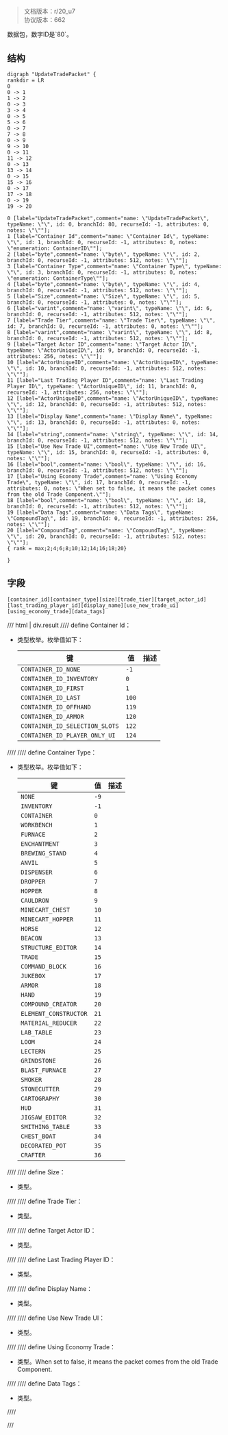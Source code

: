 # <!-- md:samp UpdateTradePacket -->

> 文档版本：r/20_u7<br/>协议版本：662

<!-- md:samp UpdateTradePacket -->数据包，数字ID是`80`。

## 结构

```viz
digraph "UpdateTradePacket" {
rankdir = LR
0
0 -> 1
1 -> 2
0 -> 3
3 -> 4
0 -> 5
5 -> 6
0 -> 7
7 -> 8
0 -> 9
9 -> 10
0 -> 11
11 -> 12
0 -> 13
13 -> 14
0 -> 15
15 -> 16
0 -> 17
17 -> 18
0 -> 19
19 -> 20

0 [label="UpdateTradePacket",comment="name: \"UpdateTradePacket\", typeName: \"\", id: 0, branchId: 80, recurseId: -1, attributes: 0, notes: \"\""];
1 [label="Container Id",comment="name: \"Container Id\", typeName: \"\", id: 1, branchId: 0, recurseId: -1, attributes: 0, notes: \"enumeration: ContainerID\""];
2 [label="byte",comment="name: \"byte\", typeName: \"\", id: 2, branchId: 0, recurseId: -1, attributes: 512, notes: \"\""];
3 [label="Container Type",comment="name: \"Container Type\", typeName: \"\", id: 3, branchId: 0, recurseId: -1, attributes: 0, notes: \"enumeration: ContainerType\""];
4 [label="byte",comment="name: \"byte\", typeName: \"\", id: 4, branchId: 0, recurseId: -1, attributes: 512, notes: \"\""];
5 [label="Size",comment="name: \"Size\", typeName: \"\", id: 5, branchId: 0, recurseId: -1, attributes: 0, notes: \"\""];
6 [label="varint",comment="name: \"varint\", typeName: \"\", id: 6, branchId: 0, recurseId: -1, attributes: 512, notes: \"\""];
7 [label="Trade Tier",comment="name: \"Trade Tier\", typeName: \"\", id: 7, branchId: 0, recurseId: -1, attributes: 0, notes: \"\""];
8 [label="varint",comment="name: \"varint\", typeName: \"\", id: 8, branchId: 0, recurseId: -1, attributes: 512, notes: \"\""];
9 [label="Target Actor ID",comment="name: \"Target Actor ID\", typeName: \"ActorUniqueID\", id: 9, branchId: 0, recurseId: -1, attributes: 256, notes: \"\""];
10 [label="ActorUniqueID",comment="name: \"ActorUniqueID\", typeName: \"\", id: 10, branchId: 0, recurseId: -1, attributes: 512, notes: \"\""];
11 [label="Last Trading Player ID",comment="name: \"Last Trading Player ID\", typeName: \"ActorUniqueID\", id: 11, branchId: 0, recurseId: -1, attributes: 256, notes: \"\""];
12 [label="ActorUniqueID",comment="name: \"ActorUniqueID\", typeName: \"\", id: 12, branchId: 0, recurseId: -1, attributes: 512, notes: \"\""];
13 [label="Display Name",comment="name: \"Display Name\", typeName: \"\", id: 13, branchId: 0, recurseId: -1, attributes: 0, notes: \"\""];
14 [label="string",comment="name: \"string\", typeName: \"\", id: 14, branchId: 0, recurseId: -1, attributes: 512, notes: \"\""];
15 [label="Use New Trade UI",comment="name: \"Use New Trade UI\", typeName: \"\", id: 15, branchId: 0, recurseId: -1, attributes: 0, notes: \"\""];
16 [label="bool",comment="name: \"bool\", typeName: \"\", id: 16, branchId: 0, recurseId: -1, attributes: 512, notes: \"\""];
17 [label="Using Economy Trade",comment="name: \"Using Economy Trade\", typeName: \"\", id: 17, branchId: 0, recurseId: -1, attributes: 0, notes: \"When set to false, it means the packet comes from the old Trade Component.\""];
18 [label="bool",comment="name: \"bool\", typeName: \"\", id: 18, branchId: 0, recurseId: -1, attributes: 512, notes: \"\""];
19 [label="Data Tags",comment="name: \"Data Tags\", typeName: \"CompoundTag\", id: 19, branchId: 0, recurseId: -1, attributes: 256, notes: \"\""];
20 [label="CompoundTag",comment="name: \"CompoundTag\", typeName: \"\", id: 20, branchId: 0, recurseId: -1, attributes: 512, notes: \"\""];
{ rank = max;2;4;6;8;10;12;14;16;18;20}

}

```

## 字段

```title='UpdateTradePacket'
[container_id][container_type][size][trade_tier][target_actor_id][last_trading_player_id][display_name][use_new_trade_ui][using_economy_trade][data_tags]
```

/// html | div.result
//// define
Container Id：<!-- md:samp byte -->

- <!-- md:samp byte -->类型枚举。枚举值如下：

  |键|值|描述|
  |---|---|---|
  |`CONTAINER_ID_NONE`|`-1`||
  |`CONTAINER_ID_INVENTORY`|`0`||
  |`CONTAINER_ID_FIRST`|`1`||
  |`CONTAINER_ID_LAST`|`100`||
  |`CONTAINER_ID_OFFHAND`|`119`||
  |`CONTAINER_ID_ARMOR`|`120`||
  |`CONTAINER_ID_SELECTION_SLOTS`|`122`||
  |`CONTAINER_ID_PLAYER_ONLY_UI`|`124`||



////
//// define
Container Type：<!-- md:samp byte -->

- <!-- md:samp byte -->类型枚举。枚举值如下：

  |键|值|描述|
  |---|---|---|
  |`NONE`|`-9`||
  |`INVENTORY`|`-1`||
  |`CONTAINER`|`0`||
  |`WORKBENCH`|`1`||
  |`FURNACE`|`2`||
  |`ENCHANTMENT`|`3`||
  |`BREWING_STAND`|`4`||
  |`ANVIL`|`5`||
  |`DISPENSER`|`6`||
  |`DROPPER`|`7`||
  |`HOPPER`|`8`||
  |`CAULDRON`|`9`||
  |`MINECART_CHEST`|`10`||
  |`MINECART_HOPPER`|`11`||
  |`HORSE`|`12`||
  |`BEACON`|`13`||
  |`STRUCTURE_EDITOR`|`14`||
  |`TRADE`|`15`||
  |`COMMAND_BLOCK`|`16`||
  |`JUKEBOX`|`17`||
  |`ARMOR`|`18`||
  |`HAND`|`19`||
  |`COMPOUND_CREATOR`|`20`||
  |`ELEMENT_CONSTRUCTOR`|`21`||
  |`MATERIAL_REDUCER`|`22`||
  |`LAB_TABLE`|`23`||
  |`LOOM`|`24`||
  |`LECTERN`|`25`||
  |`GRINDSTONE`|`26`||
  |`BLAST_FURNACE`|`27`||
  |`SMOKER`|`28`||
  |`STONECUTTER`|`29`||
  |`CARTOGRAPHY`|`30`||
  |`HUD`|`31`||
  |`JIGSAW_EDITOR`|`32`||
  |`SMITHING_TABLE`|`33`||
  |`CHEST_BOAT`|`34`||
  |`DECORATED_POT`|`35`||
  |`CRAFTER`|`36`||



////
//// define
Size：<!-- md:samp varint -->

- <!-- md:samp varint -->类型。


////
//// define
Trade Tier：<!-- md:samp varint -->

- <!-- md:samp varint -->类型。


////
//// define
Target Actor ID：[<!-- md:samp ActorUniqueID -->](../types/actoruniqueid.md)

- <!-- md:samp ActorUniqueID -->类型。


////
//// define
Last Trading Player ID：[<!-- md:samp ActorUniqueID -->](../types/actoruniqueid.md)

- <!-- md:samp ActorUniqueID -->类型。


////
//// define
Display Name：[<!-- md:samp string -->](../types/string.md)

- <!-- md:samp string -->类型。


////
//// define
Use New Trade UI：<!-- md:samp bool -->

- <!-- md:samp bool -->类型。


////
//// define
Using Economy Trade：<!-- md:samp bool -->

- <!-- md:samp bool -->类型。When set to false, it means the packet comes from the old Trade Component.


////
//// define
Data Tags：[<!-- md:samp CompoundTag -->](../types/compoundtag.md)

- <!-- md:samp CompoundTag -->类型。


////

///

